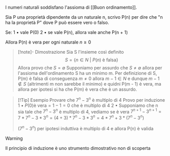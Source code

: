 I numeri naturali soddisfano l'assioma di [[Buon ordinamento]].

Sia P una proprietà dipendente da un naturale n, scrivo P(n) per dire che "n ha la proprietà P" dove P può essere vero o falso.

Se:
	1 • vale P(0)
	2 • se vale P(n), allora vale anche P(n + 1)

Allora P(n) è vera per ogni naturale $n\ge 0$

>[!note]- Dimostrazione
Sia S l'insieme così definito $$S=\{n \in N \text{ | } P(n) \text{ è falsa}\}$$
Allora provo che $S = \emptyset$ 
Supponiamo per assurdo che $S \not= \emptyset$ allora per l'assioma dell'ordinamento S ha un minimo m.
Per definizione di S, P(m) è falsa di conseguenza $m \not= 0$ allora $m- 1  \in N$ e dunque $m-1\notin S$
(altrimenti m non sarebbe il minimo) e quidni P(m - 1) è vera, ma allora per ipotesi si ha che P(m) è vera che è un assurdo.

>[!Tip] Esempio
>Provare che $7^n - 3^n$ è multiplo di 4
>Provo per induzione
>	1 • $P(0) \text{è vera} = 1 - 1 = 0$ che è multiplo di 4
>	2 • Supponiamo che n sia tale che $7^n - 3^n$ è multiplo di 4, vediamo se è vera
>			$7^{n+1} - 3^{n+1} = 7*7^n - 3*3^n = (4+3)*7^n - 3*3^n = 4*7^n + 3*(7^n - 3^n)$
>		
>	$(7^n - 3^n)$ per ipotesi induttiva è multiplo di 4 e allora P(n) è valida

>[!warning]
>
Il principio di induzione è uno strumento dimostrativo non di scoperta



